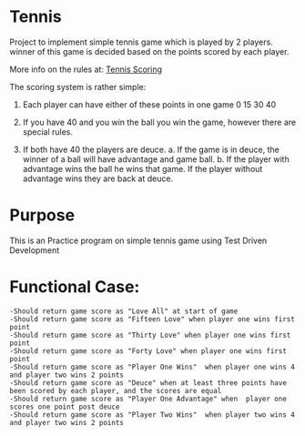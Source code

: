 # Tennis
Project to implement simple tennis game which is played by 2 players.
winner of this game is decided based on the points scored by each player.

More info on the rules at: [Tennis Scoring](http://en.wikipedia.org/wiki/Tennis#Scoring)

The scoring system is rather simple:

1. Each player can have either of these points in one game 0 15 30 40

2. If you have 40 and you win the ball you win the game, however there are special rules.

3. If both have 40 the players are deuce. a. If the game is in deuce, the winner of a ball will have advantage and game ball. b.
If the player with advantage wins the ball he wins that game. If the player without advantage wins they are back at deuce.

# Purpose
This is an Practice program on simple tennis game using Test Driven Development

# Functional Case:

````
-Should return game score as "Love All" at start of game
-Should return game score as "Fifteen Love" when player one wins first point
-Should return game score as "Thirty Love" when player one wins first point
-Should return game score as "Forty Love" when player one wins first point
-Should return game score as "Player One Wins"  when player one wins 4 and player two wins 2 points
-Should return game score as "Deuce" when at least three points have been scored by each player, and the scores are equal
-Should return game score as "Player One Advantage" when  player one scores one point post deuce
-Should return game score as "Player Two Wins"  when player two wins 4 and player two wins 2 points

````







